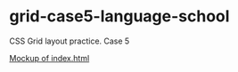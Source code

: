 # grid-case5-language-school
CSS Grid layout practice. Case 5

[Mockup of index.html](https://www.figma.com/file/wKh5BcJM2QsDv9fiDIViHY/lets-speak?node-id=1%3A2&t=ajy4dbfO7jCxz2yh-0)
